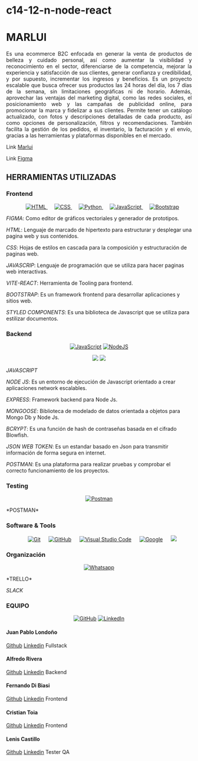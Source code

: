 # c14-12-n-node-react
# **MARLUI**
<p align="justify"> 
Es una ecommerce B2C enfocada en generar la venta de productos de belleza y cuidado personal, así como aumentar la visibilidad y reconocimiento en el sector, diferenciarse de la competencia, mejorar la experiencia y satisfacción de sus clientes, generar confianza y credibilidad, y por supuesto, incrementar los ingresos y beneficios. Es un proyecto escalable que busca ofrecer sus productos las 24 horas del día, los 7 días de la semana, sin limitaciones geográficas ni de horario. Además, aprovechar las ventajas del marketing digital, como las redes sociales, el posicionamiento web y las campañas de publicidad online, para promocionar la marca y fidelizar a sus clientes. Permite tener un catálogo actualizado, con fotos y descripciones detalladas de cada producto, así como opciones de personalización, filtros y recomendaciones. También facilita la gestión de los pedidos, el inventario, la facturación y el envío, gracias a las herramientas y plataformas disponibles en el mercado.
</p>

Link [Marlui](https://c14-12-n-node-react.vercel.app/ "Marlui")

Link [Figma](https://www.figma.com/file/O9BD9C3sB7Oah49wY3BLLS/E-commerce?type=design&node-id=0-1&mode=design&t=xH0QvyC98vvrhLPT-0 "Figma")

## HERRAMIENTAS UTILIZADAS

### Frontend
<p align="center"> 
  &emsp; 
  <a href="https://www.w3.org/html/" target="_blank"> 
   <img alt="HTML" src="https://img.shields.io/badge/HTML5%20-%23E34F26.svg?style=plastic&logo=html5&logoColor=white">
  </a>   
  &emsp;
  <a href="https://www.w3schools.com/css/" target="_blank">
    <img alt="CSS" src="https://img.shields.io/badge/CSS%20-%231572B6.svg?style=plastic&logo=css3&logoColor=white">
  </a> 
  &emsp;
  <a href="https://www.python.org" target="_blank">
    <img alt="Python" src="https://img.shields.io/badge/react-%2361DAFB.svg?style=plastic&logo=React&logoColor=black">
  </a>
  &emsp;
  <a href="https://developer.mozilla.org/en-US/docs/Web/JavaScript" target="_blank"> 
     <img alt="JavaScript" src="https://img.shields.io/badge/JavaScript%20-%23F7DF1E.svg?style=plastic&logo=javascript&logoColor=black">
   </a>
    &emsp;
   <a href="https://github.com/Bouaskaoun"><img alt="Bootstrap" src="https://img.shields.io/badge/Bootstrap%20-%23150458.svg?logo=Bootstrap&logoColor=white"></a>
</p>

*FIGMA*: Como editor de gráficos vectoriales y generador de prototipos.

*HTML*: Lenguaje de marcado de hipertexto para estructurar y desplegar una pagina web y sus contenidos.

*CSS*: Hojas de estilos en cascada para la composición y estructuración de paginas web.

*JAVASCRIP*: Lenguaje de programación que se utiliza para hacer paginas web interactivas.

*VITE-REACT*: Herramienta de Tooling para frontend.

*BOOTSTRAP*: Es un framework frontend para desarrollar aplicaciones y sitios web.

*STYLED COMPONENTS*: Es una biblioteca de Javascript que se utiliza para estilizar documentos.

### Backend
<p align="center">
    <a href="https://github.com/search?q=user%3ADenverCoder1+is%3Arepo+language%3Ajavascript"><img alt="JavaScript" src="https://img.shields.io/badge/JavaScript%20-%23F7DF1E.svg?logo=javascript&logoColor=black"></a>
    <a href="https://github.com/search?q=user%3ADenverCoder1+is%3Arepo+language%3Ajavascript"><img alt="NodeJS" src="https://img.shields.io/badge/Node.js%20-%2343853D.svg?logo=node.js&logoColor=white"></a>
</p>
<p align="center">
<span>
   <img src="https://img.shields.io/badge/MongoDB-4EA94B?style=for-the-badge&logo=mongodb&logoColor=white">
   <img src="https://img.shields.io/badge/Express.js-000000?style=for-the-badge&logo=express&logoColor=white"> 
</span>
</p>

*JAVASCRIPT*

*NODE JS*: Es un entorno de ejecución de Javascript orientado a crear aplicaciones network escalables.

*EXPRESS*: Framework backend para Node Js.

*MONGOOSE*: Biblioteca de modelado de datos orientada a objetos para Mongo Db y Node Js.

*BCRYPT*: Es una función de hash de contraseñas basada en el cifrado Blowfish.

*JSON WEB TOKEN*: Es un estandar basado en Json para transmitir información de forma segura en internet.

*POSTMAN*: Es una plataforma para realizar pruebas y comprobar el correcto funcionamiento de los proyectos.

### Testing
<p align="center">
    <a href="https://github.com/Bouaskaoun"><img alt="Postman" src="https://img.shields.io/badge/Postman-FF6C37?logo=postman&logoColor=white"></a>
    
</p>
*POSTMAN*


 ###  Software & Tools
 
<p align="center">
    &emsp;
    <a href="#"><img alt="Git" src="https://img.shields.io/badge/Git%20-%23F05033.svg?style=plastic&logo=git&logoColor=white"></a>
    &emsp;
    <a href="#"><img alt="GitHub" src="https://img.shields.io/badge/github-%23181717.svg?style=plastic&logo=github&logoColor=white"></a>
    &emsp;
    <a href="#"><img alt="Visual Studio Code" src="https://img.shields.io/badge/Visual%20Studio%20Code-0078d7.svg?style=plastic&logo=visual-studio-code&logoColor=white"></a>
    &emsp;
    <a href="#"><img alt = "Google" src="https://img.shields.io/badge/google-%234285F4.svg?style=plastic&logo=google&logoColor=white" /></a>
    &emsp;
    <a href="#"><img src="https://img.shields.io/badge/Linux-FCC624?style=plastic&logo=linux&logoColor=black"></a>

### Organización

<p align="center">
	<a href="https://wa.me/0201208822340"><img src="https://img.shields.io/badge/whatsapp-%2325D366.svg?style=plastic&logo=whatsapp&logoColor=white" alt="Whatsapp"/></a>
	
</p>
*TRELLO* 

*SLACK*

### EQUIPO
<p align="center">
	<a href="https://github.com/7oSkaaa"><img src="https://img.shields.io/badge/github-%23181717.svg?style=plastic&logo=github&logoColor=white" alt="GitHub"/></a>
	<a href="https://www.linkedin.com/in/7oskaa/"><img src="https://img.shields.io/badge/linkedin-%230A66C2.svg?style=plastic&logo=linkedin&logoColor=white" alt="LinkedIn"/></a>
</p>

#### Juan Pablo Londoño
[Github](https://github.com/Map4che "Github")
[Linkedin](https://www.linkedin.com/in/juanpablolondonog/ "Linkedin")
Fullstack

#### Alfredo Rivera
[Github](https://github.com/lariverag "Github")
[Linkedin](http://www.linkedin.com/in/alfredorivera1982 "Linkedin")
Backend

#### Fernando Di Biasi
[Github](https://github.com/Fddibiasi "Github")
[Linkedin](https://www.linkedin.com/in/fernando-di-biasi-865b06238/ "Linkedin")
Frontend

#### Cristian Toia
[Github](https://github.com/cricritoia "Github")
[Linkedin](https://www.linkedin.com/in/cristian-daniel-toia "Linkedin")
Frontend

#### Lenis Castillo
[Github](https://github.com/lencasb "Github")
[Linkedin](https://www.linkedin.com/in/lenis-castillo-bolivar/ "Linkedin")
Tester QA
